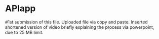 # APIapp
#1st submission of this file.  Uploaded file via copy and paste.  Inserted shortened version of video briefly explaining the process via powerpoint, due to 25 MB limit.  
